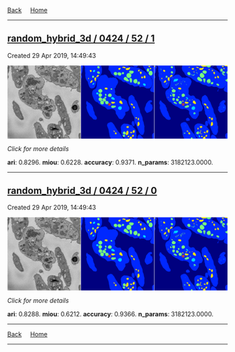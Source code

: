 
[Back](..)&nbsp;&nbsp;&nbsp;&nbsp;&nbsp;[Home](https://leapmanlab.github.io/snapshots)

---

<div class="summary"><a href="1"><h2>random_hybrid_3d / 0424 / 52 / 1</h2></a><p>Created 29 Apr 2019, 14:49:43
</p><a href="1"><img src="1/media/summary.png" align="center"></a><p>
<i>Click for more details</i>
</p></div>

**ari**: 0.8296. **miou**: 0.6228. **accuracy**: 0.9371. **n_params**: 3182123.0000. 

---

<div class="summary"><a href="0"><h2>random_hybrid_3d / 0424 / 52 / 0</h2></a><p>Created 29 Apr 2019, 14:49:43
</p><a href="0"><img src="0/media/summary.png" align="center"></a><p>
<i>Click for more details</i>
</p></div>

**ari**: 0.8288. **miou**: 0.6212. **accuracy**: 0.9366. **n_params**: 3182123.0000. 

---

[Back](..)&nbsp;&nbsp;&nbsp;&nbsp;&nbsp;[Home](https://leapmanlab.github.io/snapshots)

---
